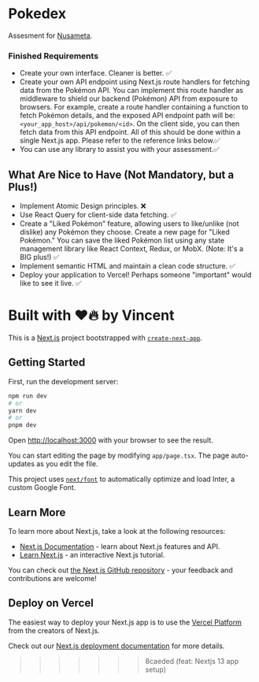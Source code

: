 
# Pokedex
Assesment for [Nusameta](https://nusameta.io/).

### Finished Requirements

- Create your own interface. Cleaner is better. ✅
- Create your own API endpoint using Next.js route handlers for fetching data from the Pokémon API. You can implement this route handler as middleware to shield our backend (Pokémon) API from exposure to browsers. For example, create a route handler containing a function to fetch Pokémon details, and the exposed API endpoint path will be: `<your_app_host>/api/pokemon/<id>`. On the client side, you can then fetch data from this API endpoint. All of this should be done within a single Next.js app. Please refer to the reference links below.✅ 
- You can use any library to assist you with your assessment.✅

## What Are Nice to Have (Not Mandatory, but a Plus!)

- Implement Atomic Design principles. ❌
- Use React Query for client-side data fetching. ✅
- Create a "Liked Pokémon" feature, allowing users to like/unlike (not dislike) any Pokémon they choose. Create a new page for "Liked Pokémon." You can save the liked Pokémon list using any state management library like React Context, Redux, or MobX. (Note: It's a BIG plus!) ✅
- Implement semantic HTML and maintain a clean code structure. ✅
- Deploy your application to Vercel! Perhaps someone "important" would like to see it live. ✅

Built with ❤️🔥 by Vincent
=======
This is a [Next.js](https://nextjs.org/) project bootstrapped with [`create-next-app`](https://github.com/vercel/next.js/tree/canary/packages/create-next-app).

## Getting Started

First, run the development server:

```bash
npm run dev
# or
yarn dev
# or
pnpm dev
```

Open [http://localhost:3000](http://localhost:3000) with your browser to see the result.

You can start editing the page by modifying `app/page.tsx`. The page auto-updates as you edit the file.

This project uses [`next/font`](https://nextjs.org/docs/basic-features/font-optimization) to automatically optimize and load Inter, a custom Google Font.

## Learn More

To learn more about Next.js, take a look at the following resources:

- [Next.js Documentation](https://nextjs.org/docs) - learn about Next.js features and API.
- [Learn Next.js](https://nextjs.org/learn) - an interactive Next.js tutorial.

You can check out [the Next.js GitHub repository](https://github.com/vercel/next.js/) - your feedback and contributions are welcome!

## Deploy on Vercel

The easiest way to deploy your Next.js app is to use the [Vercel Platform](https://vercel.com/new?utm_medium=default-template&filter=next.js&utm_source=create-next-app&utm_campaign=create-next-app-readme) from the creators of Next.js.

Check out our [Next.js deployment documentation](https://nextjs.org/docs/deployment) for more details.
>>>>>>> 8caeded (feat: Nextjs 13 app setup)
